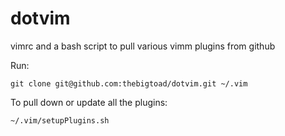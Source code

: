 # dotvim
vimrc and a bash script to pull various vimm plugins from github

Run:

    git clone git@github.com:thebigtoad/dotvim.git ~/.vim
 
To pull down or update all the plugins:

    ~/.vim/setupPlugins.sh
